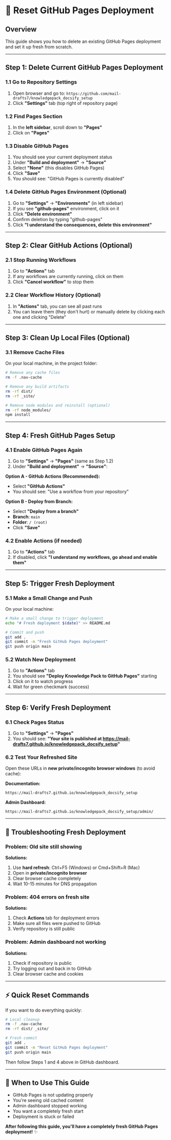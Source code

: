 # 🔄 Reset GitHub Pages Deployment

## Overview
This guide shows you how to delete an existing GitHub Pages deployment and set it up fresh from scratch.

---

## Step 1: Delete Current GitHub Pages Deployment

### 1.1 Go to Repository Settings
1. Open browser and go to: `https://github.com/mail-drafts7/knowledgepack_docsify_setup`
2. Click **"Settings"** tab (top right of repository page)

### 1.2 Find Pages Section
1. In the **left sidebar**, scroll down to **"Pages"**
2. Click on **"Pages"**

### 1.3 Disable GitHub Pages
1. You should see your current deployment status
2. Under **"Build and deployment"** → **"Source"**
3. Select **"None"** (this disables GitHub Pages)
4. Click **"Save"**
5. You should see: "GitHub Pages is currently disabled"

### 1.4 Delete GitHub Pages Environment (Optional)
1. Go to **"Settings"** → **"Environments"** (in left sidebar)
2. If you see **"github-pages"** environment, click on it
3. Click **"Delete environment"**
4. Confirm deletion by typing "github-pages"
5. Click **"I understand the consequences, delete this environment"**

---

## Step 2: Clear GitHub Actions (Optional)

### 2.1 Stop Running Workflows
1. Go to **"Actions"** tab
2. If any workflows are currently running, click on them
3. Click **"Cancel workflow"** to stop them

### 2.2 Clear Workflow History (Optional)
1. In **"Actions"** tab, you can see all past runs
2. You can leave them (they don't hurt) or manually delete by clicking each one and clicking "Delete"

---

## Step 3: Clean Up Local Files (Optional)

### 3.1 Remove Cache Files
On your local machine, in the project folder:

```bash
# Remove any cache files
rm -f .nav-cache

# Remove any build artifacts
rm -rf dist/
rm -rf _site/

# Remove node modules and reinstall (optional)
rm -rf node_modules/
npm install
```

---

## Step 4: Fresh GitHub Pages Setup

### 4.1 Enable GitHub Pages Again
1. Go to **"Settings"** → **"Pages"** (same as Step 1.2)
2. Under **"Build and deployment"** → **"Source"**:

**Option A - GitHub Actions (Recommended):**
- Select **"GitHub Actions"**
- You should see: "Use a workflow from your repository"

**Option B - Deploy from Branch:**
- Select **"Deploy from a branch"**
- **Branch**: `main`
- **Folder**: `/ (root)`
- Click **"Save"**

### 4.2 Enable Actions (if needed)
1. Go to **"Actions"** tab
2. If disabled, click **"I understand my workflows, go ahead and enable them"**

---

## Step 5: Trigger Fresh Deployment

### 5.1 Make a Small Change and Push
On your local machine:

```bash
# Make a small change to trigger deployment
echo "# Fresh deployment $(date)" >> README.md

# Commit and push
git add .
git commit -m "Fresh GitHub Pages deployment"
git push origin main
```

### 5.2 Watch New Deployment
1. Go to **"Actions"** tab
2. You should see **"Deploy Knowledge Pack to GitHub Pages"** starting
3. Click on it to watch progress
4. Wait for green checkmark (success)

---

## Step 6: Verify Fresh Deployment

### 6.1 Check Pages Status
1. Go to **"Settings"** → **"Pages"**
2. You should see: **"Your site is published at https://mail-drafts7.github.io/knowledgepack_docsify_setup"**

### 6.2 Test Your Refreshed Site
Open these URLs in **new private/incognito browser windows** (to avoid cache):

**Documentation:**
```
https://mail-drafts7.github.io/knowledgepack_docsify_setup
```

**Admin Dashboard:**
```
https://mail-drafts7.github.io/knowledgepack_docsify_setup/admin/
```

---

## 🔧 Troubleshooting Fresh Deployment

### Problem: Old site still showing
**Solutions:**
1. Use **hard refresh**: Ctrl+F5 (Windows) or Cmd+Shift+R (Mac)
2. Open in **private/incognito browser**
3. Clear browser cache completely
4. Wait 10-15 minutes for DNS propagation

### Problem: 404 errors on fresh site
**Solutions:**
1. Check **Actions** tab for deployment errors
2. Make sure all files were pushed to GitHub
3. Verify repository is still public

### Problem: Admin dashboard not working
**Solutions:**
1. Check if repository is public
2. Try logging out and back in to GitHub
3. Clear browser cache and cookies

---

## ⚡ Quick Reset Commands

If you want to do everything quickly:

```bash
# Local cleanup
rm -f .nav-cache
rm -rf dist/ _site/

# Fresh commit
git add .
git commit -m "Reset GitHub Pages deployment"
git push origin main
```

Then follow Steps 1 and 4 above in GitHub dashboard.

---

## 🎯 When to Use This Guide

- GitHub Pages is not updating properly
- You're seeing old cached content
- Admin dashboard stopped working
- You want a completely fresh start
- Deployment is stuck or failed

**After following this guide, you'll have a completely fresh GitHub Pages deployment!** ✨
